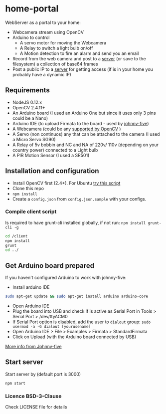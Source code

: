 # home-portal

WebServer as a portal to your home:
* Webcamera stream using OpenCV
* Arduino to control
  * A servo motor for moving the Webcamera
  * A Relay to switch a light bulb on/off
  * A Motion detection to fire an alarm and send you an email
* Record from the web camera and post to a [server](https://github.com/pjnovas/base64-keeper) (or save to the filesystem) a collection of base64 frames
* Post a public IP to a [server](https://github.com/pjnovas/is-alive) for getting access (if is in your home you probably have a dynamic IP)

## Requirements
* NodeJS 0.12.x
* OpenCV 2.4.11+
* An Arduino board (I used an Arduino One but since it uses only 3 pins could be a Nano)
* Arduino IDE (to upload Firmata to the board - used by [johnny-five](http://johnny-five.io/))
* A Webcamera (could be any [supported by OpenCV](https://web.archive.org/web/20120815172655/http://opencv.willowgarage.com/wiki/Welcome/OS/) )
* A Servo (non continuos) any that can be attached to the camera (I used a Micro Servo SG90)
* A Relay of 5v bobbin and NC and NA of 220v/ 110v (depending on your country power) connected to a Light bulb
* A PIR Motion Sensor (I used a SR501)

## Installation and configuration
* Install OpenCV first (2.4+). For Ubuntu [try this script](https://gist.github.com/dynamicguy/3d1fce8dae65e765f7c4)
* Clone this repo
* `npm install`
* Create a `config.json` from `config.json.sample` with your configs.  

### Compile client script
Is required to have grunt-cli installed globally, if not run: `npm install grunt-cli -g`
```bash
cd /client
npm install
grunt
cd ../
```

## Get Arduino board prepared
If you haven't configured Arduino to work with johnny-five:
* Install arduino IDE
```bash
sudo apt-get update && sudo apt-get install arduino arduino-core
```
* Open Arduino IDE
* Plug the board into USB and check if is active as Serial Port in Tools > Serial Port > /dev/ttyACM0
* If Serial Port option is disabled, add the user to `dialout` group: `sudo usermod -a -G dialout [yourusename]`
* Open Arduino IDE > File > Examples > Firmata > StandardFirmata
* Click on Upload (with the Arduino board connected by USB)

[More info from Johnny-five](https://github.com/rwaldron/johnny-five/wiki/Getting-Started)

## Start server
Start server by (default port is 3000)
```bash
npm start
```

### Licence BSD-3-Clause
Check LICENSE file for details
